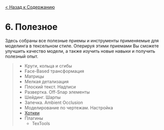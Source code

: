 [< Назад к Содержанию](../Texel-Modeling-2.0-RU.md)
# 6. Полезное
Здесь собраны все полезные приемы и инструменты применяемые для моделинга в тексельном стиле. Оперируя этими приемами Вы сможете улучшить качество модели, а также изучить новые навыки и получить полезный опыт.

>    - Круги, кольца и сгибы
>    - Face-Based трансформация
>    - Матрицы
>    - Мелкая детализация
>    - Плоский текст. Надписи
>    - Развертка. Off-Snap элементы
>    - Шейдинг. Шарпы
>    - Запечка. Ambient Occlusion
>    - Моделирование по чертежам. Настройка
>    - [Хоткеи](hotkeys.md)
>    - Плагины
>      - TexTools